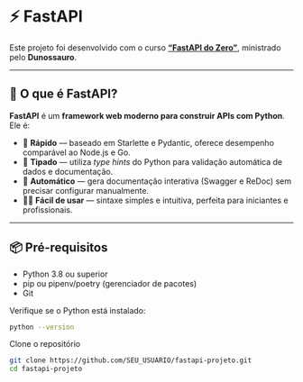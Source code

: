 # ⚡ FastAPI 

Este projeto foi desenvolvido com o curso **[“FastAPI do Zero”](https://fastapidozero.dunossauro.com/estavel)**, ministrado pelo **Dunossauro**.


---

## 🐍 O que é FastAPI?

**FastAPI** é um **framework web moderno para construir APIs com Python**.  
Ele é:
- 🚀 **Rápido** — baseado em Starlette e Pydantic, oferece desempenho comparável ao Node.js e Go.  
- 📜 **Tipado** — utiliza *type hints* do Python para validação automática de dados e documentação.  
- 🧰 **Automático** — gera documentação interativa (Swagger e ReDoc) sem precisar configurar manualmente.  
- 🧑‍💻 **Fácil de usar** — sintaxe simples e intuitiva, perfeita para iniciantes e profissionais.


---


## 📦 Pré-requisitos

- Python 3.8 ou superior  
- pip ou pipenv/poetry (gerenciador de pacotes)  
- Git

Verifique se o Python está instalado:
```bash
python --version
```
Clone o repositório 
```bash
git clone https://github.com/SEU_USUARIO/fastapi-projeto.git
cd fastapi-projeto
```